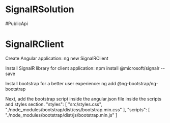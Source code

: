 # SignalRSolution



#PublicApi







# SignalRClient

Create Angular application:
ng new  SignalRClient

Install SignalR library for client application:
npm install @microsoft/signalr --save

Install bootstrap for a better user experience:
ng add @ng-bootstrap/ng-bootstrap

Next, add the bootstrap script inside the angular.json file inside the scripts and styles section.
"styles": 
[
     "src/styles.css",
     "./node_modules/bootstrap/dist/css/bootstrap.min.css"
],
"scripts": 
[
     "./node_modules/bootstrap/dist/js/bootstrap.min.js"
]